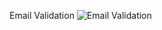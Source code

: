 Email Validation
![Email Validation](https://github.com/rabiaztoprak/JAVASCRIPT-PROJECTS/assets/80384765/a9248dba-c7e7-4d4f-91ec-9edcad26049e)
